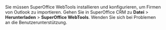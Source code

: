 <!-- markdownlint-disable-file MD041 -->
Sie müssen SuperOffice WebTools installieren und konfigurieren, um Firmen von Outlook zu importieren. Gehen Sie in SuperOffice CRM zu **Datei** &gt; **Herunterladen** &gt; **SuperOffice WebTools**. Wenden Sie sich bei Problemen an die Benutzerunterstützung.
